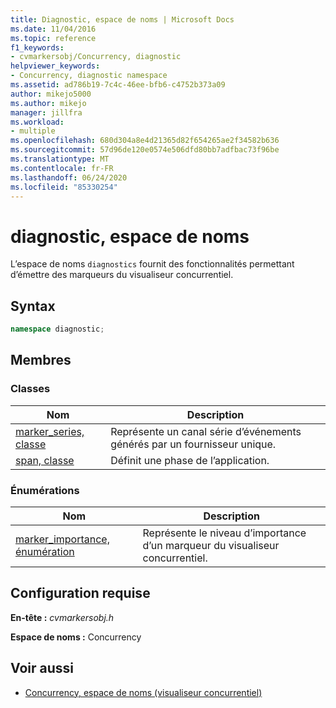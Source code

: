 ```yaml
---
title: Diagnostic, espace de noms | Microsoft Docs
ms.date: 11/04/2016
ms.topic: reference
f1_keywords:
- cvmarkersobj/Concurrency, diagnostic
helpviewer_keywords:
- Concurrency, diagnostic namespace
ms.assetid: ad786b19-7c4c-46ee-bfb6-c4752b373a09
author: mikejo5000
ms.author: mikejo
manager: jillfra
ms.workload:
- multiple
ms.openlocfilehash: 680d304a8e4d21365d82f654265ae2f34582b636
ms.sourcegitcommit: 57d96de120e0574e506dfd80bb7adfbac73f96be
ms.translationtype: MT
ms.contentlocale: fr-FR
ms.lasthandoff: 06/24/2020
ms.locfileid: "85330254"
---
```

# <a name="diagnostic-namespace"></a>diagnostic, espace de noms
L’espace de noms `diagnostics` fournit des fonctionnalités permettant d’émettre des marqueurs du visualiseur concurrentiel.

## <a name="syntax"></a>Syntax

```cpp
namespace diagnostic;
```

## <a name="members"></a>Membres

### <a name="classes"></a>Classes

|Nom|Description|
|----------|-----------------|
|[marker_series, classe](../profiling/marker-series-class.md)|Représente un canal série d’événements générés par un fournisseur unique.|
|[span, classe](../profiling/span-class.md)|Définit une phase de l’application.|

### <a name="enumerations"></a>Énumérations

|Nom|Description|
|----------|-----------------|
|[marker_importance, énumération](../profiling/marker-importance-enumeration.md)|Représente le niveau d’importance d’un marqueur du visualiseur concurrentiel.|

## <a name="requirements"></a>Configuration requise
 **En-tête :** *cvmarkersobj.h*

 **Espace de noms :** Concurrency

## <a name="see-also"></a>Voir aussi
- [Concurrency, espace de noms (visualiseur concurrentiel)](../profiling/concurrency-namespace-concurrency-visualizer.md)